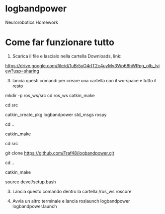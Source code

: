 # logbandpower
Neurorobotics Homework

# Come far funzionare tutto
1) Scarica il file e lascialo nella cartella Downloads, link:

https://drive.google.com/file/d/1uBr5xO4rIT2c4uyMv3Wp68hWRpg_plb_/view?usp=sharing

3) lancia questi comandi per creare una cartella con il worspace e tutto il resto

mkdir -p ros_ws/src
  cd ros_ws
  catkin_make
  
  cd src
  
  catkin_create_pkg logbandpower std_msgs rospy
  
  cd ..
  
  catkin_make 

  cd src
  
  git clone https://github.com/Fraf48/logbandpower.git
  
  cd ..
  
  catkin_make
  
  source devel/setup.bash

3) Lancia questo comando dentro la cartella /ros_ws 
  roscore

4) Avvia un altro terminale e lancia
  roslaunch logbandpower logbandpower.launch 






